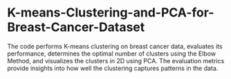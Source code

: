 # K-means-Clustering-and-PCA-for-Breast-Cancer-Dataset
The code performs K-means clustering on breast cancer data, evaluates its performance, determines the optimal number of clusters using the Elbow Method, and visualizes the clusters in 2D using PCA. The evaluation metrics provide insights into how well the clustering captures patterns in the data. 

